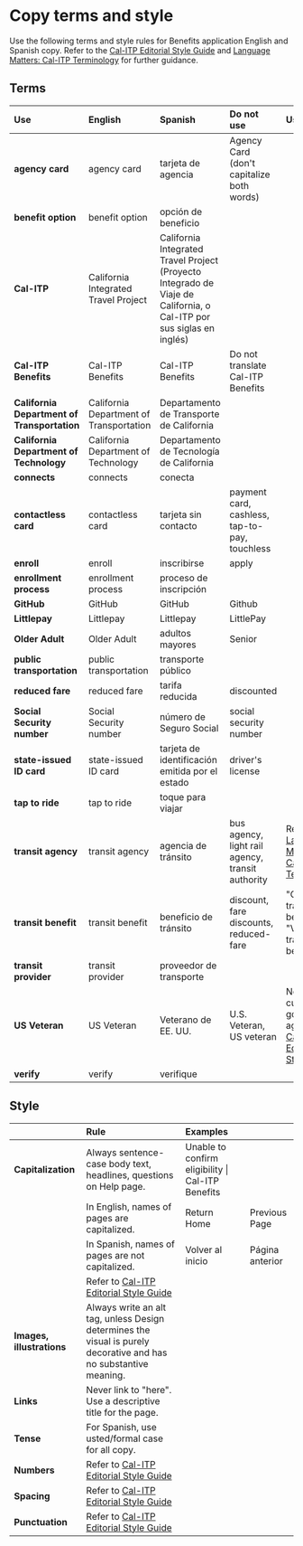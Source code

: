 # Copy terms and style

Use the following terms and style rules for Benefits application English and Spanish copy. Refer to the [Cal-ITP Editorial Style Guide](https://docs.google.com/document/d/1yG2jc_aMPSGc2wqvazKGgFIeV-aDDDsJIuONhUg0MOI/edit) and [Language Matters: Cal-ITP Terminology](https://docs.google.com/document/d/1ud73Qaa7k6I5l8MwlQrZd8iOo7_3shZHy_gCxfAe0eY/edit#heading=h.keo0rpgsdx29) for further guidance.

## Terms

| Use                                         | English                                 | Spanish                                                                                                              | Do not use                                       | Usage                                                                                                                                                         |
| :------------------------------------------ | :-------------------------------------- | :------------------------------------------------------------------------------------------------------------------- | :----------------------------------------------- | :------------------------------------------------------------------------------------------------------------------------------------------------------------ |
| **agency card**                             | agency card                             | tarjeta de agencia                                                                                                   | Agency Card (don't capitalize both words)        |                                                                                                                                                               |
| **benefit option**                          | benefit option                          | opción de beneficio                                                                                                  |                                                  |                                                                                                                                                               |
| **Cal-ITP**                                 | California Integrated Travel Project    | California Integrated Travel Project (Proyecto Integrado de Viaje de California, o Cal-ITP por sus siglas en inglés) |                                                  |                                                                                                                                                               |
| **Cal-ITP Benefits**                        | Cal-ITP Benefits                        | Cal-ITP Benefits                                                                                                     | Do not translate Cal-ITP Benefits                |                                                                                                                                                               |
| **California Department of Transportation** | California Department of Transportation | Departamento de Transporte de California                                                                             |                                                  |                                                                                                                                                               |
| **California Department of Technology**     | California Department of Technology     | Departamento de Tecnología de California                                                                             |                                                  |                                                                                                                                                               |
| **connects**                                | connects                                | conecta                                                                                                              |                                                  |                                                                                                                                                               |
| **contactless card**                        | contactless card                        | tarjeta sin contacto                                                                                                 | payment card, cashless, tap-to-pay, touchless    |                                                                                                                                                               |
| **enroll**                                  | enroll                                  | inscribirse                                                                                                          | apply                                            |                                                                                                                                                               |
| **enrollment process**                      | enrollment process                      | proceso de inscripción                                                                                               |                                                  |                                                                                                                                                               |
| **GitHub**                                  | GitHub                                  | GitHub                                                                                                               | Github                                           |                                                                                                                                                               |
| **Littlepay**                               | Littlepay                               | Littlepay                                                                                                            | LittlePay                                        |                                                                                                                                                               |
| **Older Adult**                             | Older Adult                             | adultos mayores                                                                                                      | Senior                                           |                                                                                                                                                               |
| **public transportation**                   | public transportation                   | transporte público                                                                                                   |                                                  |                                                                                                                                                               |
| **reduced fare**                            | reduced fare                            | tarifa reducida                                                                                                      | discounted                                       |                                                                                                                                                               |
| **Social Security number**                  | Social Security number                  | número de Seguro Social                                                                                              | social security number                           |                                                                                                                                                               |
| **state-issued ID card**                    | state-issued ID card                    | tarjeta de identificación emitida por el estado                                                                      | driver's license                                 |                                                                                                                                                               |
| **tap to ride**                             | tap to ride                             | toque para viajar                                                                                                    |                                                  |                                                                                                                                                               |
| **transit agency**                          | transit agency                          | agencia de tránsito                                                                                                  | bus agency, light rail agency, transit authority | Refer to [Language Matters: Cal-ITP Terminology](https://docs.google.com/document/d/1ud73Qaa7k6I5l8MwlQrZd8iOo7_3shZHy_gCxfAe0eY/edit#heading=h.keo0rpgsdx29) |
| **transit benefit**                         | transit benefit                         | beneficio de tránsito                                                                                                | discount, fare discounts, reduced-fare           | "Older adult transit benefit", "Veteran transit benefit"                                                                                                      |
| **transit provider**                        | transit provider                        | proveedor de transporte                                                                                              |                                                  |                                                                                                                                                               |
| **US Veteran**                              | US Veteran                              | Veterano de EE. UU.                                                                                                  | U.S. Veteran, US veteran                         | Note: This currently goes against [Cal-ITP Editorial Style Guide](https://docs.google.com/document/d/1yG2jc_aMPSGc2wqvazKGgFIeV-aDDDsJIuONhUg0MOI/edit)       |
| **verify**                                  | verify                                  | verifique                                                                                                            |                                                  |                                                                                                                                                               |

## Style

|                           | Rule                                                                                                                           | Examples                                          |                 |
| :------------------------ | :----------------------------------------------------------------------------------------------------------------------------- | :------------------------------------------------ | :-------------- |
| **Capitalization**        | Always sentence-case body text, headlines, questions on Help page.                                                             | Unable to confirm eligibility \| Cal-ITP Benefits |                 |
|                           | In English, names of pages are capitalized.                                                                                    | Return Home                                       | Previous Page   |
|                           | In Spanish, names of pages are not capitalized.                                                                                | Volver al inicio                                  | Página anterior |
|                           | Refer to [Cal-ITP Editorial Style Guide](https://docs.google.com/document/d/1yG2jc_aMPSGc2wqvazKGgFIeV-aDDDsJIuONhUg0MOI/edit) |                                                   |                 |
| **Images, illustrations** | Always write an alt tag, unless Design determines the visual is purely decorative and has no substantive meaning.              |                                                   |                 |
| **Links**                 | Never link to "here". Use a descriptive title for the page.                                                                    |                                                   |                 |
| **Tense**                 | For Spanish, use usted/formal case for all copy.                                                                               |                                                   |                 |
| **Numbers**               | Refer to [Cal-ITP Editorial Style Guide](https://docs.google.com/document/d/1yG2jc_aMPSGc2wqvazKGgFIeV-aDDDsJIuONhUg0MOI/edit) |                                                   |                 |
| **Spacing**               | Refer to [Cal-ITP Editorial Style Guide](https://docs.google.com/document/d/1yG2jc_aMPSGc2wqvazKGgFIeV-aDDDsJIuONhUg0MOI/edit) |                                                   |                 |
| **Punctuation**           | Refer to [Cal-ITP Editorial Style Guide](https://docs.google.com/document/d/1yG2jc_aMPSGc2wqvazKGgFIeV-aDDDsJIuONhUg0MOI/edit) |                                                   |
